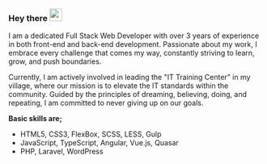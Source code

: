### Hey there <img src="https://emoji.discord.st/emojis/aac71f52-b538-457e-acb8-c8eb89ba91b2.gif" width="25px">

I am a dedicated Full Stack Web Developer with over 3 years of experience in both front-end and back-end development. Passionate about my work, I embrace every challenge that comes my way, constantly striving to learn, grow, and push boundaries.

Currently, I am actively involved in leading the "IT Training Center" in my village, where our mission is to elevate the IT standards within the community. Guided by the principles of dreaming, believing, doing, and repeating, I am committed to never giving up on our goals.

**Basic skills are;**
* HTML5, CSS3, FlexBox, SCSS, LESS, Gulp
* JavaScript, TypeScript, Angular, Vue.js, Quasar
* PHP, Laravel, WordPress

<!--
**ashot-developer/ashot-developer** is a ✨ _special_ ✨ repository because its `README.md` (this file) appears on your GitHub profile.

Here are some ideas to get you started:

- 🔭 I’m currently working on ...
- 🌱 I’m currently learning ...
- 👯 I’m looking to collaborate on ...
- 🤔 I’m looking for help with ...
- 💬 Ask me about ...
- 📫 How to reach me: ...
- 😄 Pronouns: ...
- ⚡ Fun fact: ...
-->
